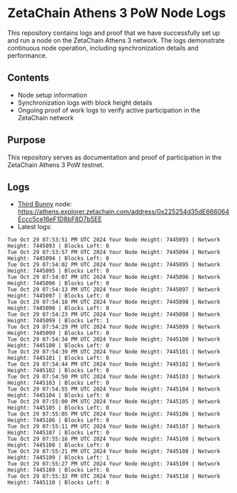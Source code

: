 # ZetaChain Athens 3 PoW Node Logs
This repository contains logs and proof that we have successfully set up and run a node on the ZetaChain Athens 3 network. The logs demonstrate continuous node operation, including synchronization details and performance.

## Contents
- Node setup information
- Synchronization logs with block height details
- Ongoing proof of work logs to verify active participation in the ZetaChain network

## Purpose
This repository serves as documentation and proof of participation in the ZetaChain Athens 3 PoW testnet.

## Logs

- [Third Bunny](https://thirdbunny.xyz/) node: https://athens.explorer.zetachain.com/address/0x225254d35dE666064Eccc5ce16eF1D8bF8D7b5EE
- Latest logs:
```
Tue Oct 29 07:53:51 PM UTC 2024 Your Node Height: 7445093 | Network Height: 7445093 | Blocks Left: 0
Tue Oct 29 07:53:57 PM UTC 2024 Your Node Height: 7445094 | Network Height: 7445094 | Blocks Left: 0
Tue Oct 29 07:54:02 PM UTC 2024 Your Node Height: 7445095 | Network Height: 7445095 | Blocks Left: 0
Tue Oct 29 07:54:07 PM UTC 2024 Your Node Height: 7445096 | Network Height: 7445096 | Blocks Left: 0
Tue Oct 29 07:54:13 PM UTC 2024 Your Node Height: 7445097 | Network Height: 7445097 | Blocks Left: 0
Tue Oct 29 07:54:18 PM UTC 2024 Your Node Height: 7445098 | Network Height: 7445098 | Blocks Left: 0
Tue Oct 29 07:54:23 PM UTC 2024 Your Node Height: 7445098 | Network Height: 7445099 | Blocks Left: 1
Tue Oct 29 07:54:29 PM UTC 2024 Your Node Height: 7445099 | Network Height: 7445099 | Blocks Left: 0
Tue Oct 29 07:54:34 PM UTC 2024 Your Node Height: 7445100 | Network Height: 7445100 | Blocks Left: 0
Tue Oct 29 07:54:39 PM UTC 2024 Your Node Height: 7445101 | Network Height: 7445101 | Blocks Left: 0
Tue Oct 29 07:54:44 PM UTC 2024 Your Node Height: 7445102 | Network Height: 7445102 | Blocks Left: 0
Tue Oct 29 07:54:50 PM UTC 2024 Your Node Height: 7445103 | Network Height: 7445103 | Blocks Left: 0
Tue Oct 29 07:54:55 PM UTC 2024 Your Node Height: 7445104 | Network Height: 7445104 | Blocks Left: 0
Tue Oct 29 07:55:00 PM UTC 2024 Your Node Height: 7445105 | Network Height: 7445105 | Blocks Left: 0
Tue Oct 29 07:55:05 PM UTC 2024 Your Node Height: 7445106 | Network Height: 7445106 | Blocks Left: 0
Tue Oct 29 07:55:11 PM UTC 2024 Your Node Height: 7445107 | Network Height: 7445107 | Blocks Left: 0
Tue Oct 29 07:55:16 PM UTC 2024 Your Node Height: 7445108 | Network Height: 7445108 | Blocks Left: 0
Tue Oct 29 07:55:21 PM UTC 2024 Your Node Height: 7445108 | Network Height: 7445109 | Blocks Left: 1
Tue Oct 29 07:55:27 PM UTC 2024 Your Node Height: 7445109 | Network Height: 7445109 | Blocks Left: 0
Tue Oct 29 07:55:32 PM UTC 2024 Your Node Height: 7445110 | Network Height: 7445110 | Blocks Left: 0
```
